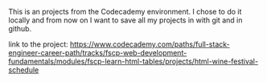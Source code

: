 This is an projects from the Codecademy environment. I chose to do it locally and from now on I want to save all my projects in with git and in github.

link to the project: https://www.codecademy.com/paths/full-stack-engineer-career-path/tracks/fscp-web-development-fundamentals/modules/fscp-learn-html-tables/projects/html-wine-festival-schedule